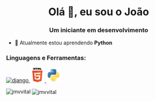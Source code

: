 <h1 align="center">Olá 👋, eu sou o João</h1>
<h3 align="center">Um iniciante em desenvolvimento</h3>


- 🌱 Atualmente estou aprendendo **Python**

<p align="left">
</p>

<h3 align="left">Linguagens e Ferramentas:</h3>
<p align="left"> <a href="https://www.djangoproject.com/" target="_blank" rel="noreferrer"> <img src="https://cdn.worldvectorlogo.com/logos/django.svg" alt="django" width="40" height="40"/> </a> <a href="https://www.w3.org/html/" target="_blank" rel="noreferrer"> <img src="https://raw.githubusercontent.com/devicons/devicon/master/icons/html5/html5-original-wordmark.svg" alt="html5" width="40" height="40"/> </a> <a href="https://www.python.org" target="_blank" rel="noreferrer"> <img src="https://raw.githubusercontent.com/devicons/devicon/master/icons/python/python-original.svg" alt="python" width="40" height="40"/> </a> </p>

<p><img align="left" src="https://github-readme-stats.vercel.app/api/top-langs?username=jmvvital&show_icons=true&locale=en&layout=compact" alt="jmvvital" /></p>

<p>&nbsp;<img align="center" src="https://github-readme-stats.vercel.app/api?username=jmvvital&show_icons=true&locale=en" alt="jmvvital" /></p>
